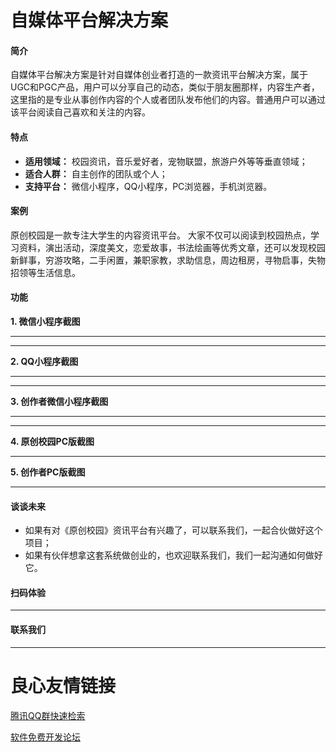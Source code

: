 # 自媒体平台解决方案

#### 简介

自媒体平台解决方案是针对自媒体创业者打造的一款资讯平台解决方案，属于UGC和PGC产品，用户可以分享自己的动态，类似于朋友圈那样，内容生产者，这里指的是专业从事创作内容的个人或者团队发布他们的内容。普通用户可以通过该平台阅读自己喜欢和关注的内容。

#### 特点

-  **适用领域：** 校园资讯，音乐爱好者，宠物联盟，旅游户外等等垂直领域；
-  **适合人群：** 自主创作的团队或个人；
-  **支持平台：** 微信小程序，QQ小程序，PC浏览器，手机浏览器。

#### 案例
  
原创校园是一款专注大学生的内容资讯平台。
大家不仅可以阅读到校园热点，学习资料，演出活动，深度美文，恋爱故事，书法绘画等优秀文章，还可以发现校园新鲜事，穷游攻略，二手闲置，兼职家教，求助信息，周边租房，寻物启事，失物招领等生活信息。

#### 功能

 **1. 微信小程序截图** 
  
 
 

---------------------------------------

 
 

---------------------------------------

 **2. QQ小程序截图** 

 
 

---------------------------------------

 
 

---------------------------------------

 **3. 创作者微信小程序截图** 

 
 

---------------------------------------

 
 

---------------------------------------

 **4. 原创校园PC版截图** 

 
 

---------------------------------------

**5. 创作者PC版截图** 

 
 
 
 
 

---------------------------------------

#### 谈谈未来

- 如果有对《原创校园》资讯平台有兴趣了，可以联系我们，一起合伙做好这个项目；
- 如果有伙伴想拿这套系统做创业的，也欢迎联系我们，我们一起沟通如何做好它。

#### 扫码体验

 
 
 

---------------------------------------

#### 联系我们

 

---------------------------------------

 # 良心友情链接

[腾讯QQ群快速检索](http://u.720life.cn/s/8cf73f7c)

[软件免费开发论坛](http://u.720life.cn/s/bbb01dc0)